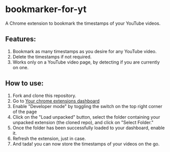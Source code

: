 # bookmarker-for-yt

A Chrome extension to bookmark the timestamps of your YouTube videos.

## Features:
1. Bookmark as many timestamps as you desire for any YouTube video.
2. Delete the timestamps if not required.
3. Works only on a YouTube video page, by detecting if you are currently on one.

## How to use:
1. Fork and clone this repository.
2. Go to [Your chrome extensions dashboard](chrome://extensions/)
3. Enable "Developer mode" by toggling the switch on the top right corner of the page
4. Click on the "Load unpacked" button, select the folder containing your unpacked extension (the cloned repo), and click on "Select Folder."
5. Once the folder has been successfully loaded to your dashboard, enable it.
6. Refresh the extension, just in case.
7. And tada! you can now store the timestamps of your videos on the go.

